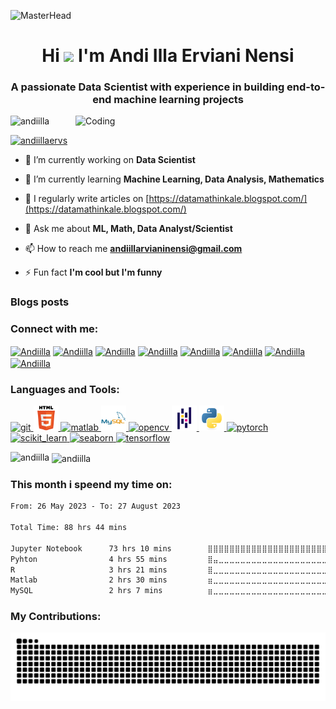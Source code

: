 ![MasterHead](https://nielseniq.com/wp-content/uploads/sites/4/2021/02/data-science-icon-animation-banner-clockwise-4.gif)
<h1 align="center">Hi <img src="https://raw.githubusercontent.com/MartinHeinz/MartinHeinz/master/wave.gif"  width="32px"> I'm Andi Illa Erviani Nensi</h1>
<h3 align="center">A passionate Data Scientist with experience in building end-to-end machine learning projects</h3>

<img align="right" alt="Coding" width="400" src="https://i.imgur.com/aI5uuHl.gif">

<p align="left"> <img src="https://komarev.com/ghpvc/?username=andiilla&label=Profile%20views&color=0e75b6&style=flat" alt="andiilla" /> </p>

<p align="left"> <a href="https://twitter.com/andiillaervs" target="blank"><img src="https://img.shields.io/twitter/follow/andiillaervs?logo=twitter&style=for-the-badge" alt="andiillaervs" /></a> </p>


- 🔭 I’m currently working on **Data Scientist**

- 🌱 I’m currently learning **Machine Learning, Data Analysis, Mathematics**

- 📝 I regularly write articles on [https://datamathinkale.blogspot.com/](https://datamathinkale.blogspot.com/)

- 💬 Ask me about **ML, Math, Data Analyst/Scientist**

- 📫 How to reach me **andiillarvianinensi@gmail.com**

- ⚡ Fun fact **I'm cool but I'm funny**

### Blogs posts
<!-- BLOG-POST-LIST:START -->
<!-- BLOG-POST-LIST:END -->

<h3 align="left">Connect with me:</h3>
<p align="left">

<a href="https://twitter.com/andiillaervs" target="blank"><img align="center" src="https://raw.githubusercontent.com/rahuldkjain/github-profile-readme-generator/master/src/images/icons/Social/twitter.svg" alt="Andiilla" height="30" width="40" /></a>
<a href="https://www.linkedin.com/in/andi-illa-erviani-nensi-22b3481b9/" target="blank"><img align="center" src="https://raw.githubusercontent.com/rahuldkjain/github-profile-readme-generator/master/src/images/icons/Social/linked-in-alt.svg" alt="Andiilla" height="30" width="40" /></a>
<a href="https://stackoverflow.com/users/22006680/andi-illa-erviani-nensi" target="blank"><img align="center" src="https://raw.githubusercontent.com/rahuldkjain/github-profile-readme-generator/master/src/images/icons/Social/stack-overflow.svg" alt="Andiilla" height="30" width="40" /></a>
<a href="https://www.kaggle.com/andiillaervs023" target="blank"><img align="center" src="https://raw.githubusercontent.com/rahuldkjain/github-profile-readme-generator/master/src/images/icons/Social/kaggle.svg" alt="Andiilla" height="30" width="40" /></a>
<a href="https://www.instagram.com/andiilla.ervs/" target="blank"><img align="center" src="https://raw.githubusercontent.com/rahuldkjain/github-profile-readme-generator/master/src/images/icons/Social/instagram.svg" alt="Andiilla" height="30" width="40" /></a>
<a href="https://medium.com/@andiillarvianinensi" target="blank"><img align="center" src="https://raw.githubusercontent.com/rahuldkjain/github-profile-readme-generator/master/src/images/icons/Social/medium.svg" alt="Andiilla" height="30" width="40" /></a>
<a href="https://www.youtube.com/channel/UCvlzQRHUFUurUQMLvRh9zwA" target="blank"><img align="center" src="https://raw.githubusercontent.com/rahuldkjain/github-profile-readme-generator/master/src/images/icons/Social/youtube.svg" alt="Andiilla" height="30" width="40" /></a>
<a href="https://discord.com/channels/@me/ML-06%20Andi%20Illa%20Erviani%20Nensi#1973" target="blank"><img align="center" src="https://raw.githubusercontent.com/rahuldkjain/github-profile-readme-generator/master/src/images/icons/Social/discord.svg" alt="Andiilla" height="30" width="40" /></a>
</p>

<h3 align="left">Languages and Tools:</h3>
<p align="left"> 
        <a href="https://git-scm.com/" target="_blank" rel="noreferrer"> 
          <img 
            src="https://www.vectorlogo.zone/logos/git-scm/git-scm-icon.svg" 
            alt="git" 
            width="40" 
            height="40"
          /> 
        </a> 
        <a 
          href="https://www.w3.org/html/" 
          target="_blank" 
          rel="noreferrer"> 
          <img 
            src="https://raw.githubusercontent.com/devicons/devicon/master/icons/html5/html5-original-wordmark.svg" 
            alt="html5" 
            idth="40" 
            height="40"
          /> 
        </a> 
        <a 
          href="https://www.mathworks.com/" 
          target="_blank" 
          rel="noreferrer"> 
          <img 
            src="https://upload.wikimedia.org/wikipedia/commons/2/21/Matlab_Logo.png" 
            alt="matlab" 
            width="40" 
            height="40"
          /> 
        </a> 
        <a 
          href="https://www.mysql.com/" 
          target="_blank" 
          rel="noreferrer"> 
        <img 
            src="https://raw.githubusercontent.com/devicons/devicon/master/icons/mysql/mysql-original-wordmark.svg" 
            alt="mysql" 
            width="40" 
            height="40"
          />
        </a> 
        <a 
          href="https://opencv.org/" 
          target="_blank" 
          rel="noreferrer"> 
          <img 
            src="https://www.vectorlogo.zone/logos/opencv/opencv-icon.svg" 
            alt="opencv" 
            width="40" 
            height="40"
          /> 
        </a> 
        <a 
          href="https://pandas.pydata.org/" 
          target="_blank" 
          rel="noreferrer"> 
        <img 
            src="https://raw.githubusercontent.com/devicons/devicon/2ae2a900d2f041da66e950e4d48052658d850630/icons/pandas/pandas-original.svg" 
            alt="pandas" 
            width="40" 
            height="40"
          /> 
        </a> 
        <a 
            href="https://www.python.org" 
            target="_blank" 
            rel="noreferrer"> 
        <img 
            src="https://raw.githubusercontent.com/devicons/devicon/master/icons/python/python-original.svg" 
            alt="python" 
            width="40" 
            height="40"
          /> 
        </a> 
        <a 
            href="https://pytorch.org/" 
            target="_blank" 
            rel="noreferrer"> 
        <img 
            src="https://www.vectorlogo.zone/logos/pytorch/pytorch-icon.svg" 
            alt="pytorch" 
            width="40" 
            height="40"
          /> 
        </a> 
        <a 
          href="https://scikit-learn.org/" 
          target="_blank" 
          rel="noreferrer"> 
        <img 
            src="https://upload.wikimedia.org/wikipedia/commons/0/05/Scikit_learn_logo_small.svg" 
            alt="scikit_learn" 
            width="40" 
            height="40"
          /> 
        </a> 
        <a 
          href="https://seaborn.pydata.org/" 
          target="_blank" 
          rel="noreferrer"> 
        <img 
            src="https://seaborn.pydata.org/_images/logo-mark-lightbg.svg" 
            alt="seaborn" 
            width="40" 
            height="40"
          /> 
        </a> 
        <a 
          href="https://www.tensorflow.org" 
          target="_blank" 
          rel="noreferrer"> 
        <img 
            src="https://www.vectorlogo.zone/logos/tensorflow/tensorflow-icon.svg" 
            alt="tensorflow" 
            width="40" 
            height="40"
          />
        </a>
</p>

<p><img align="left" src="https://github-readme-stats-git-masterrstaa-rickstaa.vercel.app/api/top-langs/?username=andiilla&hide=jupyter%20notebook,java,html&show_icons=true&langs_count=6&locale=en&layout=compact" alt="andiilla" /></p>
<p>&nbsp;<img align="center" src="https://github-readme-stats.herokuapp.com/?user=andiilla&" alt="andiilla" /></p>


<h3 align="left">This month i speend my time on:</h3>
<!--START_SECTION:waka-->

```txt
From: 26 May 2023 - To: 27 August 2023

Total Time: 88 hrs 44 mins

Jupyter Notebook      73 hrs 10 mins        ⣿⣿⣿⣿⣿⣿⣿⣿⣿⣿⣿⣿⣿⣿⣿⣿⣿⣿⣿⣿⣿⣿⣿⣿⣶   99.78 %
Pyhton                4 hrs 55 mins         ⣿⣤⣀⣀⣀⣀⣀⣀⣀⣀⣀⣀⣀⣀⣀⣀⣀⣀⣀⣀⣀⣀⣀⣀⣀   05.55 %
R                     3 hrs 21 mins         ⣿⣀⣀⣀⣀⣀⣀⣀⣀⣀⣀⣀⣀⣀⣀⣀⣀⣀⣀⣀⣀⣀⣀⣀⣀   03.78 %
Matlab                2 hrs 30 mins         ⣶⣀⣀⣀⣀⣀⣀⣀⣀⣀⣀⣀⣀⣀⣀⣀⣀⣀⣀⣀⣀⣀⣀⣀⣀   02.83 %
MySQL                 2 hrs 7 mins          ⣶⣀⣀⣀⣀⣀⣀⣀⣀⣀⣀⣀⣀⣀⣀⣀⣀⣀⣀⣀⣀⣀⣀⣀⣀   02.40 %
```

<!--END_SECTION:waka-->


<h3 align="left">My Contributions:</h3>

![snake gif](Workflows/github-contribution-grid-snake.svg) 
